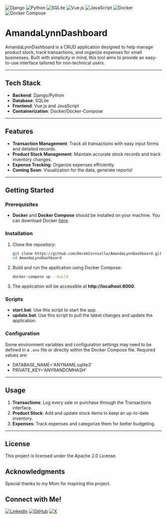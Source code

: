 ![Django](https://img.shields.io/badge/django-%23092E20.svg?style=for-the-badge&logo=django&logoColor=white)
![Python](https://img.shields.io/badge/python-%233776AB.svg?style=for-the-badge&logo=python&logoColor=white)
![SQLite](https://img.shields.io/badge/sqlite-%23003B57.svg?style=for-the-badge&logo=sqlite&logoColor=white)
![Vue.js](https://img.shields.io/badge/vue.js-%234FC08D.svg?style=for-the-badge&logo=vue.js&logoColor=white)
![JavaScript](https://img.shields.io/badge/javascript-%23F7DF1E.svg?style=for-the-badge&logo=javascript&logoColor=black)
![Docker](https://img.shields.io/badge/docker-%232496ED.svg?style=for-the-badge&logo=docker&logoColor=white)
![Docker Compose](https://img.shields.io/badge/docker%20compose-%232496ED.svg?style=for-the-badge&logo=docker&logoColor=white)



# AmandaLynnDashboard

AmandaLynnDashboard is a CRUD application designed to help manage product stock, track transactions, and organize expenses for small businesses. Built with simplicity in mind, this tool aims to provide an easy-to-use interface tailored for non-technical users.

---

## Tech Stack

- **Backend**: Django/Python
- **Database**: SQLite
- **Frontend**: Vue.js and JavaScript
- **Containerization**: Docker/Docker-Compose

---

## Features

- **Transaction Management**: Track all transactions with easy input forms and detailed records.
- **Product Stock Management**: Maintain accurate stock records and track inventory changes.
- **Expense Tracking**: Organize expenses efficiently.
- **Coming Soon**: Visualization for the data, generate reports!

---

## Getting Started

### Prerequisites

- **Docker** and **Docker Compose** should be installed on your machine. You can download Docker [here](https://www.docker.com/get-started).

### Installation

1. Clone the repository:

   ```bash
   git clone https://github.com/DerekCorniello/AmandaLynnDashboard.git
   cd AmandaLynnDashboard
   ```

2. Build and run the application using Docker Compose:

   ```bash
   docker-compose up --build
   ```

3. The application will be accessible at **http://localhost:8000**.

### Scripts

- **start.bat**: Use this script to start the app.
- **update.bat**: Use this script to pull the latest changes and update the application.

### Configuration

Some environment variables and configuration settings may need to be defined in a `.env` file or directly within the Docker Compose file. Required values are:

- DATABASE_NAME='ANYNAME.sqlite3'
- PRIVATE_KEY='ANYRANDOMHASH'

---

## Usage

1. **Transactions**: Log every sale or purchase through the Transactions interface.
2. **Product Stock**: Add and update stock items to keep an up-to-date inventory.
3. **Expenses**: Track expenses and categorize them for better budgeting.

---

## License

This project is licensed under the Apache 2.0 License.

## Acknowledgments

Special thanks to my Mom for inspiring this project.

## Connect with Me!
[![LinkedIn](https://img.shields.io/badge/LinkedIn-%230A66C2.svg?style=for-the-badge&logo=linkedin&logoColor=white)](https://www.linkedin.com/in/derek-corniello)
[![GitHub](https://img.shields.io/badge/GitHub-%23121011.svg?style=for-the-badge&logo=github&logoColor=white)](https://github.com/derekcorniello)
[![X](https://img.shields.io/badge/X-%231DA1F2.svg?style=for-the-badge&logo=x&logoColor=white)](https://x.com/derekcorniello)
